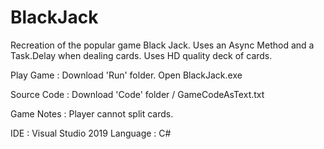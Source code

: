 # BlackJack
Recreation of the popular game Black Jack. Uses an Async Method and a Task.Delay when dealing cards.
Uses HD quality deck of cards.

Play Game : Download 'Run' folder. Open BlackJack.exe

Source Code : Download 'Code' folder / GameCodeAsText.txt

Game Notes : Player cannot split cards.

IDE : Visual Studio 2019 Language : C#
